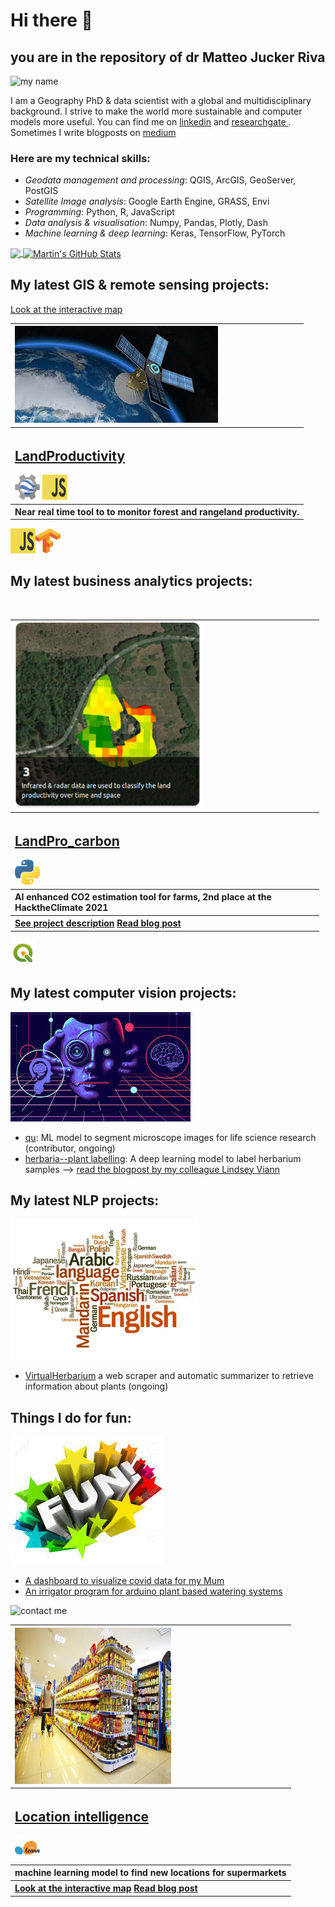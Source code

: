 # Hi there 👋



## you are in the repository of dr Matteo Jucker Riva   

![my name](my_name_is.gif)

I am a Geography PhD & data scientist with a global and multidisciplinary background.
I strive to make the world more sustainable and computer models more useful. You can find me on [linkedin](https://www.linkedin.com/in/matteojriva/) and [researchgate 
](https://www.researchgate.net/profile/Matteo_Jucker_Riva). Sometimes I write blogposts on [medium](https://matteo-jriva.medium.com/)

### Here are my technical skills:

- *Geodata management and processing*: QGIS, ArcGIS, GeoServer, PostGIS
- *Satellite Image analysis*: Google Earth Engine, GRASS, Envi
- *Programming*: Python, R, JavaScript
- *Data analysis & visualisation*: Numpy, Pandas, Plotly, Dash
- *Machine learning & deep learning*: Keras, TensorFlow, PyTorch

<a href="https://github.com/ciskoh/ciskoh">
  <img align="center" src="https://github-readme-stats.vercel.app/api/top-langs/?username=ciskoh&hide=java,html&title_color=ffffff&text_color=c9cacc&icon_color=2bbc8a&bg_color=1d1f21" />
</a>

<a href="https://github.com/ciskoh/ciskoh">
  <img align="center" src="https://github-readme-stats.vercel.app/api?username=ciskoh&show_icons=true&line_height=27&count_private=true&title_color=ffffff&text_color=c9cacc&icon_color=2bbc8a&bg_color=1d1f21" alt="Martin's GitHub Stats" />
</a>


## My latest GIS & remote sensing projects:
   
<div id="GIS projects container" style="text-align:left">
<div class="card" max-width="30%" style="align-left;margin-right:10px;">
<table width="30%" href="https://github.com/ciskoh/LandProductivity" >
  <tr>
    <th><img class="project-image" src="SAT.jpeg" max-width="200" max-height="200" href="https://github.com/ciskoh/LandProductivity"></th></tr>
    <div class="technologies">
  <tr>
<th ><a href="https://github.com/ciskoh/LandProductivity" ><h2 style="text-align:left" >LandProductivity</h2></a>
    <img class="technology logo" src="images/logos/gee.png" width="40" height="40">
    <img class="technology logo" src="images/logos/js.png" width="40" height="40"></th>
    </tr>
<tr><th><div style="text-align:left">Near real time tool to to monitor forest and rangeland productivity.</div>
  </tr>
<tr><a href="https://matteojriva.users.earthengine.app/view/suiviedesinterventionsmidelt">Look at the interactive map</a>
    </div>
</div>


<div class="card" max-width="200" style="display:inline-block;margin-right:10px;">
<table width="30%" href="https://github.com/ciskoh/climate_hackathon" >
  <tr>
    <th><img class="project-image" src="images/project_img/landpro_v2.png" max-height="200" max-width="200" href="https://github.com/ciskoh/climate_hackathon"></th></tr>
    <div class="technologies">
  <tr>
<th ><a href="https://github.com/ciskoh/climate_hackathon" ><h2 style="text-align:left" >LandPro_carbon</h2></a>
    <img class="technology logo" src="images/logos/py.jpeg" width="40" height="40"></th>
    <img class="technology logo" src="images/logos/js.png" width="40" height="40"></th>
    <img class="technology logo" src="images/logos/tf.png" width="40" height="40"></th>
    </tr>
<tr><th><div style="text-align:left">AI enhanced CO2 estimation tool for farms, 2nd place at the HacktheClimate 2021</div>
  </tr>
<tr>
    <th><a href="https://devpost.com/software/landpro">See project description</a>
    <a href="https://matteo-jriva.medium.com/our-experience-at-the-hacktheclimate-2021-28ae8e01700d¨">Read blog post</a></th>
    </div>
</div>
</div>
    
    
## My latest business analytics projects:

<div class="card" style="display:inline-block;margin-right:10px;">
<table width="30%" href="https://github.com/ciskoh/migros_branch_optimisation" >
  <tr>
    <th><img class="project-image" src="images/project_img/loc_int2.jpeg" height="250" width="250" href="https://github.com/ciskoh/migros_branch_optimisation"></th></tr>
    <div class="technologies">
  <tr>
<th ><a href="https://github.com/ciskoh/migros_branch_optimisation" ><h2 style="text-align:left" >Location intelligence</h2></a>
    <img class="technology logo" src="images/logos/sk_learn.jpeg" width="40" height="40"></th>
    <img class="technology logo" src="images/logos/qgis.jpeg" width="40" height="40"></th>
    </tr>
<tr><th><div style="text-align:left">machine learning model to find new locations for supermarkets</div>
  </tr>
<tr>
    <th><a href="https://www.google.com/maps/d/u/0/edit?mid=1_uX0U2V-byD1GLv0KRuWC2Gxv2wRuNT7&usp=sharing">Look at the interactive map</a>
    <a href="https://matteo-jriva.medium.com/location-intelligence-the-branch-network-optimization-problem-4aa4740088d8">Read blog post</a></th>
    </div>
</div>


## My latest computer vision projects:   
   ![COMPvIZ](COMPvIZ.jpeg)    
- [qu](https://github.com/ciskoh/qu): ML model to segment microscope images for life science research (contributor, ongoing)   
- [herbaria--plant labelling](https://github.com/ciskoh/herbaria--plant-labeling): A deep learning model to label herbarium samples --> [read the blogpost by my colleague Lindsey Viann](https://lindseyviann.medium.com/final-bootcamp-blitz-b0e94407b0a)

## My latest NLP projects:   
   ![LANG](LANG_small.jpeg)   
- [VirtualHerbarium](https://github.com/ciskoh/VirtualHerbarium) a web scraper and automatic summarizer to retrieve information about plants (ongoing)

## Things I do for fun:   
   ![FUN](FUN.jpeg)   
- [A dashboard to visualize covid data for my Mum](https://github.com/ciskoh/mamma-il-covid)   
- [An irrigator program for arduino plant based watering systems](https://github.com/ciskoh/irrigator_v2)   

![contact me](contact_me.gif)